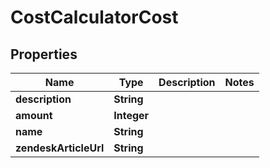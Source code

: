 

# CostCalculatorCost


## Properties

| Name | Type | Description | Notes |
|------------ | ------------- | ------------- | -------------|
|**description** | **String** |  |  |
|**amount** | **Integer** |  |  |
|**name** | **String** |  |  |
|**zendeskArticleUrl** | **String** |  |  |




